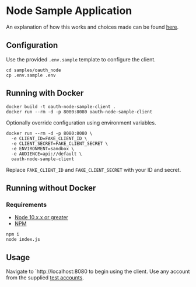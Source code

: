 # Node Sample Application

An explanation of how this works and choices made can be found [here](https://developer.va.gov/oauth).

## Configuration

Use the provided `.env.sample` template to configure the client.

```
cd samples/oauth_node
cp .env.sample .env
```

## Running with Docker

```
docker build -t oauth-node-sample-client .
docker run --rm -d -p 8080:8080 oauth-node-sample-client
```

Optionally override configuration using environment variables.

```
docker run --rm -d -p 8080:8080 \
  -e CLIENT_ID=FAKE_CLIENT_ID \
  -e CLIENT_SECRET=FAKE_CLIENT_SECRET \
  -e ENVIRONMENT=sandbox \
  -e AUDIENCE=api://default \
  oauth-node-sample-client
```

Replace `FAKE_CLIENT_ID` and `FAKE_CLIENT_SECRET` with your ID and secret.
## Running without Docker

### Requirements

* [Node 10.x.x or greater](https://nodejs.org/en/)
* [NPM](https://www.npmjs.com/get-npm)

```
npm i
node index.js
```

## Usage

Navigate to `http://localhost:8080 to begin using the client.
Use any account from the supplied [test accounts](../../test_accounts.md).
